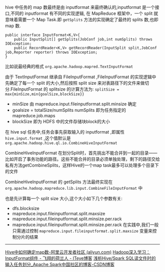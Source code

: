 

hive  中任务的 map 数最终是由 inputformat 来最终确认的,inputformat 是一个接口,不同的 inputformat 有不同的实现逻辑, 在 MapReduce 框架中，一个 split 就意味着需要一个 Map Task.即 `getSplits` 方法的实现确定了最终的 splits 数,也即 map 数.

```
public interface InputFormat<K,V>{
	public InputSplit[] getSplits(JobConf job,int numSplits) throws IOException; 
	public RecordReader<K,V> getRecordReader(InputSplit split,JobConf job,Reporter reporter) throws IOException; 
}
```



比如说最经典的格式  ` org.apache.hadoop.mapred.TextInputFormat `

由于 TextInputFormat 继承自  FileInputFormat ,FileInputFormat 的实现逻辑中先确定了每一个 split 的大小,然后按照 split size 来对表路径下的文件来做切分.FileInputFormat 的 splitsize 的计算方法为:
`splitSize = max{minSize,min{goalSize,blockSize}} `

- minSize 由 mapreduce.input.fileinputformat.split.minsize 确定
- goalsize = totalSize/numSplits  numSplits  即为任务指定的 mapreduce.job.maps
- blockSize 即为 HDFS 中的文件存储块block的大小



在 hive  sql 任务中,任务会事先获取输入的 inputformat ,即属性 `hive.input.format`  ,这个值默认是 `org.apache.hadoop.hive.ql.io.CombineHiveInputFormat`

CombineHiveInputFormat 在划分Split时，首先挑出不能合并到一起的目录——比如开启了事务功能的路径。这些不能合并的目录必须单独处理，剩下的路径交给私有方法getCombineSplits，这样Hive的一个map task最多可以处理多个目录下的文件


CombineHiveInputFormat 的 getSplits 方法最终实现在 `org.apache.hadoop.mapreduce.lib.input.CombineFileInputFormat` 中

也是先计算每一个 split size 大小,这个大小如下几个参数有关:
- dfs.blocksize
- mapreduce.input.fileinputformat.split.maxsize
- mapreduce.input.fileinputformat.split.minsize.per.rack
- mapreduce.input.fileinputformat.split.minsize.per.rack
在实践中,我们一般只需通过控制 `mapreduce.input.fileinputformat.split.maxsize`  变量来控制分片的结果



---
[Hive中如何确定map数-阿里云开发者社区 (aliyun.com)](https://developer.aliyun.com/article/26262#slide-4)
[Hadoop深入学习：InputFormat组件 - 飞翔的荷兰人 - ITeye博客](https://www.iteye.com/blog/flyingdutchman-1876400)
[浅析Hive/Spark SQL读文件时的输入任务划分_Apache Spark中国社区的博客-CSDN博客](https://blog.csdn.net/weixin_45906054/article/details/104489560)



